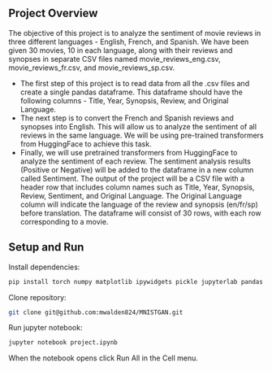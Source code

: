 ## Project Overview
The objective of this project is to analyze the sentiment of movie reviews in three different languages - English, French, and Spanish. We have been given 30 movies, 10 in each language, along with their reviews and synopses in separate CSV files named movie_reviews_eng.csv, movie_reviews_fr.csv, and movie_reviews_sp.csv.

- The first step of this project is to read data from all the .csv files and create a single pandas dataframe. This dataframe should have the following columns - Title, Year, Synopsis, Review, and Original Language.
- The next step is to convert the French and Spanish reviews and synopses into English. This will allow us to analyze the sentiment of all reviews in the same language. We will be using pre-trained transformers from HuggingFace to achieve this task.
- Finally, we will use pretrained transformers from HuggingFace to analyze the sentiment of each review. The sentiment analysis results (Positive or Negative) will be added to the dataframe in a new column called Sentiment.
The output of the project will be a CSV file with a header row that includes column names such as Title, Year, Synopsis, Review, Sentiment, and Original Language. The Original Language column will indicate the language of the review and synopsis (en/fr/sp) before translation. The dataframe will consist of 30 rows, with each row corresponding to a movie.


## Setup and Run
Install dependencies: 
```bash
pip install torch numpy matplotlib ipywidgets pickle jupyterlab pandas transformers
```

Clone repository:
```bash
git clone git@github.com:mwalden824/MNISTGAN.git
```

Run jupyter notebook:
```bash
jupyter notebook project.ipynb
```

When the notebook opens click Run All in the Cell menu.
